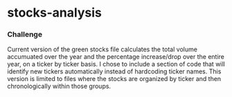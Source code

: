 # stocks-analysis


### Challenge
Current version of the green stocks file calculates the total volume accumuated over the year and the percentage increase/drop over the entire year, on a ticker by ticker basis. I chose to include a section of code that will identify new tickers automatically instead of hardcoding ticker names. This version is limited to files where the stocks are organized by ticker and then chronologically within those groups. 
